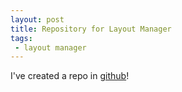 ```yaml
---
layout: post
title: Repository for Layout Manager
tags:
 - layout manager
---
```


I've created a repo in [github](https://github.com/EffectiveProgramming/iPad-LayoutManagerSpike)!
